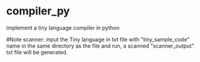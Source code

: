 # compiler_py
implement a tiny language compiler in python

#Note
scanner:
input the Tiny language in txt file with "tiny_sample_code" name in the same directory as the file and run, a scanned "scanner_output" txt file will be generated.
